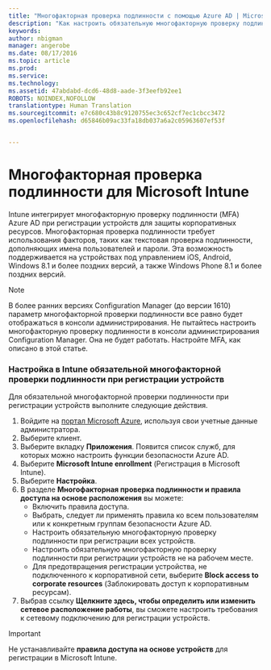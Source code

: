 ```yaml
---
title: "Многофакторная проверка подлинности с помощью Azure AD | Microsoft Intune"
description: "Как настроить обязательную многофакторную проверку подлинности в Azure AD для регистрации устройств."
keywords: 
author: nbigman
manager: angerobe
ms.date: 08/17/2016
ms.topic: article
ms.prod: 
ms.service: 
ms.technology: 
ms.assetid: 47abdabd-dcd6-48d8-aade-3f3eefb92ee1
ROBOTS: NOINDEX,NOFOLLOW
translationtype: Human Translation
ms.sourcegitcommit: e7c680c43b8c9120755ec3c652cf7ec1cbcc3472
ms.openlocfilehash: d65846b09ac33fa18db037a6a2c05963607ef53f


---
```


# Многофакторная проверка подлинности для Microsoft Intune

Intune интегрирует многофакторную проверку подлинности (MFA) Azure AD при регистрации устройств для защиты корпоративных ресурсов. Многофакторная проверка подлинности требует использования факторов, таких как текстовая проверка подлинности, дополняющих имена пользователей и пароли. Эта возможность поддерживается на устройствах под управлением iOS, Android, Windows 8.1 и более поздних версий, а также Windows Phone 8.1 и более поздних версий.

> [!NOTE]
>
> В более ранних версиях Configuration Manager (до версии 1610) параметр многофакторной проверки подлинности все равно будет отображаться в консоли администрирования. Не пытайтесь настроить многофакторную проверку подлинности в консоли администрирования Configuration Manager. Она не будет работать. Настройте MFA, как описано в этой статье.

### Настройка в Intune обязательной многофакторной проверки подлинности при регистрации устройств
Для обязательной многофакторной проверки подлинности при регистрации устройств выполните следующие действия.

1. Войдите на [портал Microsoft Azure](https://manage.windowsazure.com), используя свои учетные данные администратора.
2. Выберите клиент.
2. Выберите вкладку **Приложения**. Появится список служб, для которых можно настроить функции безопасности Azure AD.
3. Выберите **Microsoft Intune enrollment** (Регистрация в Microsoft Intune).
4. Выберите **Настройка**. 
5. В разделе **Многофакторная проверка подлинности и правила доступа на основе расположения** вы можете:
    -  Включить правила доступа.
    -  Выбрать, следует ли применять правила ко всем пользователям или к конкретным группам безопасности Azure AD.
    -  Настроить обязательную многофакторную проверку подлинности при регистрации всех устройств.
    -  Настроить обязательную многофакторную проверку подлинности при регистрации устройств не на рабочем месте.
    -  Для предотвращения регистрации устройства, не подключенного к корпоративной сети, выберите **Block access to corporate resources** (Заблокировать доступ к корпоративным ресурсам). 
4. Выбрав ссылку **Щелкните здесь, чтобы определить или изменить сетевое расположение работы**, вы сможете настроить требования к сетевому подключению для регистрации устройств.
> [!IMPORTANT]
> 
> Не устанавливайте **правила доступа на основе устройств** для регистрации в Microsoft Intune.



<!--HONumber=Aug16_HO4-->


